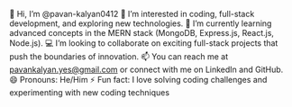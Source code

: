 👋 Hi, I’m @pavan-kalyan0412
👀 I’m interested in coding, full-stack development, and exploring new technologies.
🌱 I’m currently learning advanced concepts in the MERN stack (MongoDB, Express.js, React.js, Node.js).
💻 I’m looking to collaborate on exciting full-stack projects that push the boundaries of innovation.
📫 You can reach me at pavankalyan.yes@gmail.com or connect with me on LinkedIn and GitHub.
😄 Pronouns: He/Him
⚡ Fun fact: I love solving coding challenges and experimenting with new coding techniques
